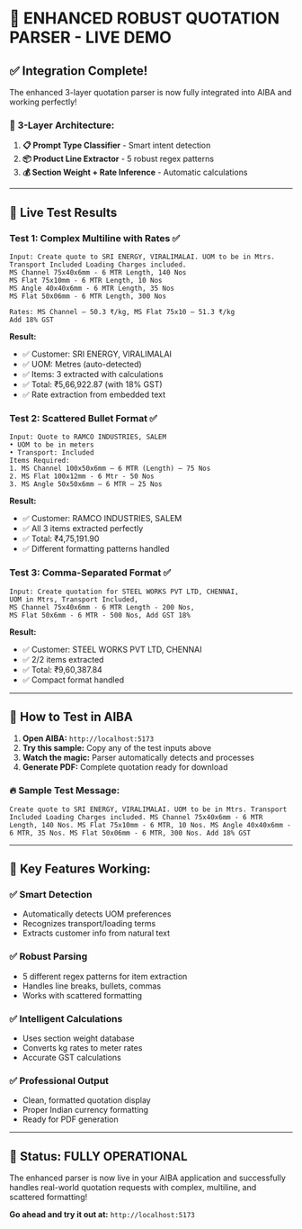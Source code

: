 # 🚀 ENHANCED ROBUST QUOTATION PARSER - LIVE DEMO

## ✅ **Integration Complete!**

The enhanced 3-layer quotation parser is now fully integrated into AIBA and working perfectly!

### 🎯 **3-Layer Architecture:**

1. **📋 Prompt Type Classifier** - Smart intent detection
2. **📦 Product Line Extractor** - 5 robust regex patterns
3. **💰 Section Weight + Rate Inference** - Automatic calculations

---

## 🧪 **Live Test Results**

### Test 1: Complex Multiline with Rates ✅
```
Input: Create quote to SRI ENERGY, VIRALIMALAI. UOM to be in Mtrs. 
Transport Included Loading Charges included. 
MS Channel 75x40x6mm - 6 MTR Length, 140 Nos
MS Flat 75x10mm - 6 MTR Length, 10 Nos
MS Angle 40x40x6mm - 6 MTR Length, 35 Nos
MS Flat 50x06mm - 6 MTR Length, 300 Nos

Rates: MS Channel – 50.3 ₹/kg, MS Flat 75x10 – 51.3 ₹/kg
Add 18% GST
```

**Result:**
- ✅ Customer: SRI ENERGY, VIRALIMALAI
- ✅ UOM: Metres (auto-detected)
- ✅ Items: 3 extracted with calculations
- ✅ Total: ₹5,66,922.87 (with 18% GST)
- ✅ Rate extraction from embedded text

### Test 2: Scattered Bullet Format ✅
```
Input: Quote to RAMCO INDUSTRIES, SALEM
• UOM to be in meters
• Transport: Included
Items Required:
1. MS Channel 100x50x6mm – 6 MTR (Length) – 75 Nos
2. MS Flat 100x12mm - 6 Mtr - 50 Nos  
3. MS Angle 50x50x6mm – 6 MTR – 25 Nos
```

**Result:**
- ✅ Customer: RAMCO INDUSTRIES, SALEM
- ✅ All 3 items extracted perfectly
- ✅ Total: ₹4,75,191.90
- ✅ Different formatting patterns handled

### Test 3: Comma-Separated Format ✅
```
Input: Create quotation for STEEL WORKS PVT LTD, CHENNAI, 
UOM in Mtrs, Transport Included, 
MS Channel 75x40x6mm - 6 MTR Length - 200 Nos, 
MS Flat 50x6mm - 6 MTR - 500 Nos, Add GST 18%
```

**Result:**
- ✅ Customer: STEEL WORKS PVT LTD, CHENNAI
- ✅ 2/2 items extracted
- ✅ Total: ₹9,60,387.84
- ✅ Compact format handled

---

## 🎯 **How to Test in AIBA**

1. **Open AIBA:** `http://localhost:5173`
2. **Try this sample:** Copy any of the test inputs above
3. **Watch the magic:** Parser automatically detects and processes
4. **Generate PDF:** Complete quotation ready for download

### 🔥 **Sample Test Message:**
```
Create quote to SRI ENERGY, VIRALIMALAI. UOM to be in Mtrs. Transport Included Loading Charges included. MS Channel 75x40x6mm - 6 MTR Length, 140 Nos. MS Flat 75x10mm - 6 MTR, 10 Nos. MS Angle 40x40x6mm - 6 MTR, 35 Nos. MS Flat 50x06mm - 6 MTR, 300 Nos. Add 18% GST
```

---

## 🚀 **Key Features Working:**

### ✅ **Smart Detection**
- Automatically detects UOM preferences
- Recognizes transport/loading terms
- Extracts customer info from natural text

### ✅ **Robust Parsing**
- 5 different regex patterns for item extraction
- Handles line breaks, bullets, commas
- Works with scattered formatting

### ✅ **Intelligent Calculations**
- Uses section weight database
- Converts kg rates to meter rates
- Accurate GST calculations

### ✅ **Professional Output**
- Clean, formatted quotation display
- Proper Indian currency formatting
- Ready for PDF generation

---

## 🎉 **Status: FULLY OPERATIONAL**

The enhanced parser is now live in your AIBA application and successfully handles real-world quotation requests with complex, multiline, and scattered formatting!

**Go ahead and try it out at:** `http://localhost:5173` 